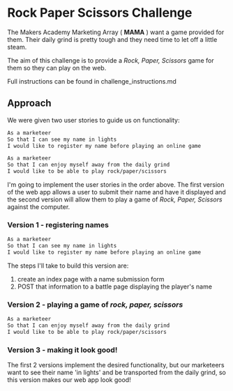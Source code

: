 # Rock Paper Scissors Challenge

The Makers Academy Marketing Array ( **MAMA** ) want a game provided for them. Their daily grind is pretty tough and they need time to let off a little steam.

The aim of this challenge is to provide a _Rock, Paper, Scissors_ game for them so they can play on the web.

Full instructions can be found in challenge_instructions.md

## Approach

We were given two user stories to guide us on functionality:

```sh
As a marketeer
So that I can see my name in lights
I would like to register my name before playing an online game

As a marketeer
So that I can enjoy myself away from the daily grind
I would like to be able to play rock/paper/scissors
```

I'm going to implement the user stories in the order above. The first version of the web app allows a user to submit their name and have it displayed and the second version will allow them to play a game of _Rock, Paper, Scissors_ against the computer.

### Version 1 - registering names

```sh
As a marketeer
So that I can see my name in lights
I would like to register my name before playing an online game
```

The steps I'll take to build this version are:

1. create an index page with a name submission form
2. POST that information to a battle page displaying the player's name

### Version 2 - playing a game of _rock, paper, scissors_

```sh
As a marketeer
So that I can enjoy myself away from the daily grind
I would like to be able to play rock/paper/scissors
```

### Version 3 - making it look good!

The first 2 versions implement the desired functionality, but our marketeers want to see their name 'in lights' and be transported from the daily grind, so this version makes our web app look good!
